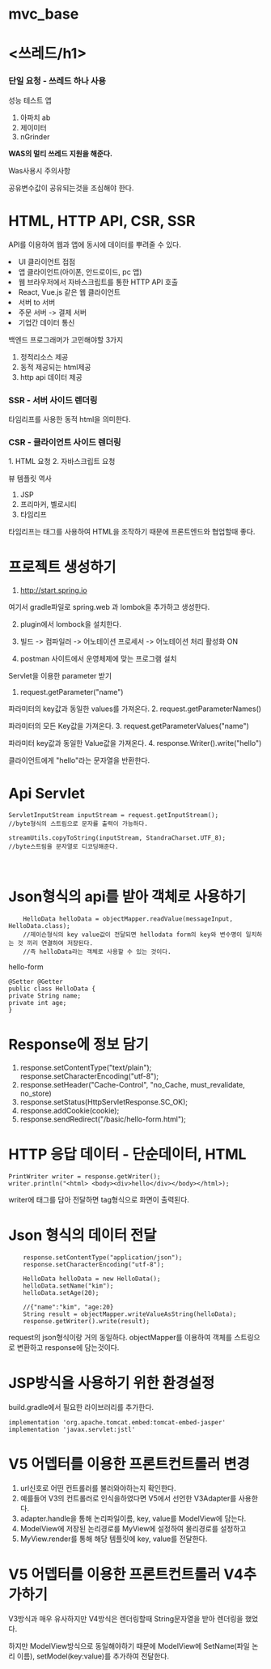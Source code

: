 # mvc_base

<h1><쓰레드/h1>

<h3>단일 요청 - 쓰레드 하나 사용 </h3>


성능 테스트 앱

1. 아파치 ab
2. 제이미터
3. nGrinder

<strong>WAS의 멀티 쓰레드 지원을 해준다.</strong>

Was사용시 주의사항

공유변수값이 공유되는것을 조심해야 한다.

<h1>HTML, HTTP API, CSR, SSR</h1>

API를 이용하여 웹과 앱에 동시에 데이터를 뿌려줄 수 있다.

<li> UI 클라이언트 접점 </li>
    <li> 앱 클라이언트(아이폰, 안드로이드, pc 앱)</li>
    <li> 웹 브라우저에서 자바스크립트를 통한 HTTP API 호출</li>
    <li> React, Vue.js 같은 웹 클라이언트</li>
<li> 서버 to 서버</li>
    <li> 주문 서버 -> 결제 서버</li>
    <li> 기업간 데이터 통신</li>

백엔드 프로그래머가 고민해야할 3가지

1. 정적리소스 제공
2. 동적 제공되는 html제공
3. http api 데이터 제공


<h3>SSR - 서버 사이드 렌더링</h3>
타임리프를 사용한 동적 html을 의미한다.

<h3>CSR - 클라이언트 사이드 렌더링</h3>
1. HTML 요청
2. 자바스크립트 요청

뷰 템플릿 역사

1. JSP
2. 프리마커, 벨로시티
3. 타임리프

타임리프는 태그를 사용하여 HTML을 조작하기 때문에 프론트엔드와 협업할때 좋다.

<h1>프로젝트 생성하기</h1>

1. http://start.spring.io

여기서 gradle파일로 spring.web 과 lombok을 추가하고 생성한다.

2. plugin에서 lombock을 설치한다.

3. 빌드 -> 컴파일러 -> 어노테이션 프로세서 -> 어노테이션 처리 활성화 ON

4. postman 사이트에서 운영체제에 맞는 프로그램 설치

Servlet을 이용한 parameter 받기

1. request.getParameter("name")

파라미터의 key값과 동일한 values를 가져온다.
2. request.getParameterNames()

파라미터의 모든 Key값을 가져온다.
3. request.getParameterValues("name")

파라미터 key값과 동일한 Value값을 가져온다.
4. response.Writer().write("hello")

클라이언트에게 "hello"라는 문자열을 반환한다.

<h1>Api Servlet</h1>

    ServletInputStream inputStream = request.getInputStream();
    //byte형식의 스트림으로 문자를 출력이 가능하다.
    
    streamUtils.copyToString(inputStream, StandraCharset.UTF_8);
    //byte스트림을 문자열로 디코딩해준다.

<br>
<h1>Json형식의 api를 받아 객체로 사용하기</h1>

        HelloData helloData = objectMapper.readValue(messageInput, HelloData.class);
        //제이슨형식의 key value값이 전달되면 hellodata form의 key와 변수명이 일치하는 것 끼리 연결하여 저장된다.
        //즉 helloData라는 객체로 사용할 수 있는 것이다.

hello-form

    @Setter @Getter
    public class HelloData {
    private String name;
    private int age;
    }

<h1>Response에 정보 담기</h1>

1. response.setContentType("text/plain");
    response.setCharacterEncoding("utf-8");
2. response.setHeader("Cache-Control", "no_Cache, must_revalidate, no_store)
3. response.setStatus(HttpServletResponse.SC_OK);
4. response.addCookie(cookie);
5. response.sendRedirect("/basic/hello-form.html");


<h1>HTTP 응답 데이터 - 단순데이터, HTML</h1>

    PrintWriter writer = response.getWriter();
    writer.println("<html> <body><div>hello</div></body></html>);
writer에 태그를 담아 전달하면 tag형식으로 화면이 출력된다.


<h1>Json 형식의 데이터 전달</h1>

        response.setContentType("application/json");
        response.setCharacterEncoding("utf-8");

        HelloData helloData = new HelloData();
        helloData.setName("kim");
        helloData.setAge(20);

        //{"name":"kim", "age:20}
        String result = objectMapper.writeValueAsString(helloData);
        response.getWriter().write(result);

request의 json형식이랑 거의 동일하다. objectMapper를 이용하여 객체를 스트링으로 변환하고 response에 담는것이다.



<h1>JSP방식을 사용하기 위한 환경설정</h1>

build.gradle에서 필요한 라이브러리를 추가한다.

	implementation 'org.apache.tomcat.embed:tomcat-embed-jasper'
	implementation 'javax.servlet:jstl'

<h1>V5 어뎁터를 이용한 프론트컨트롤러 변경</h1>

1. url신호로 어떤 컨트롤러를 불러와야하는지 확인한다.
2. 예를들어 V3의 컨트롤러로 인식을하였다면 V5에서 선언한 V3Adapter를 사용한다.
3. adapter.handle을 통해 논리파일이름, key, value를 ModelView에 담는다.
4. ModelView에 저장된 논리경로를 MyView에 설정하여 물리경로를 설정하고
5. MyView.render를 통해 해당 템플릿에 key, value를 전달한다.

<h1>V5 어뎁터를 이용한 프론트컨트롤러 V4추가하기</h1>

V3방식과 매우 유사하지만 V4방식은 렌더링할때 String문자열을 받아 렌더링을 했었다.

하지만 ModelView방식으로 동일해야하기 때문에 ModelView에 SetName(파일 논리 이름), setModel(key:value)를 추가하여 전달한다.

